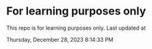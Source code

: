 # For learning purposes only
This repo is for learning purposes only.
Last updated at

Thursday, December 28, 2023 8:14:33 PM

